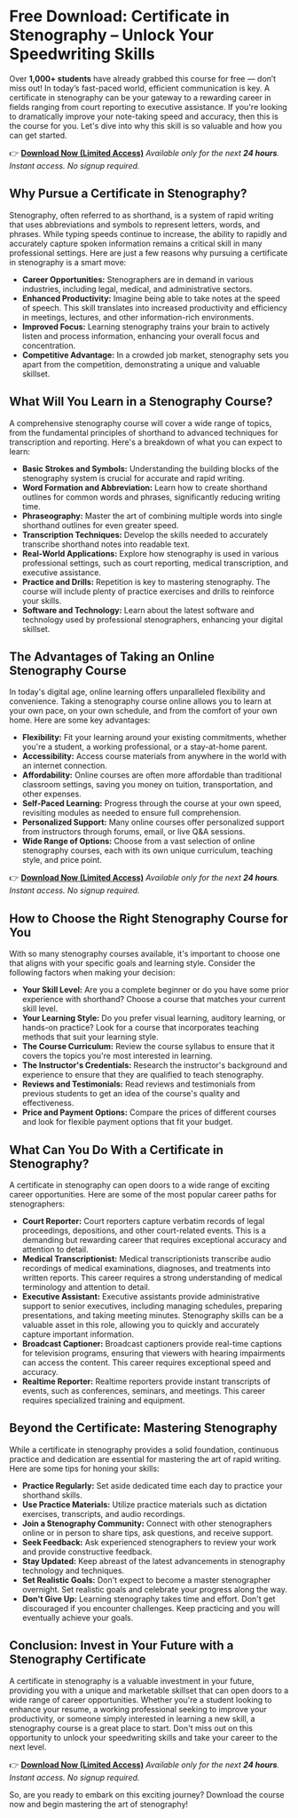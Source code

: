 # Free Download: Certificate in Stenography – Unlock Your Speedwriting Skills

Over **1,000+ students** have already grabbed this course for free — don’t miss out!
In today’s fast-paced world, efficient communication is key. A certificate in stenography can be your gateway to a rewarding career in fields ranging from court reporting to executive assistance. If you're looking to dramatically improve your note-taking speed and accuracy, then this is the course for you. Let's dive into why this skill is so valuable and how you can get started.

👉 [**Download Now (Limited Access)**](https://udemywork.com/certificate-in-stenography)
_Available only for the next **24 hours**. Instant access. No signup required._

## Why Pursue a Certificate in Stenography?

Stenography, often referred to as shorthand, is a system of rapid writing that uses abbreviations and symbols to represent letters, words, and phrases. While typing speeds continue to increase, the ability to rapidly and accurately capture spoken information remains a critical skill in many professional settings. Here are just a few reasons why pursuing a certificate in stenography is a smart move:

*   **Career Opportunities:** Stenographers are in demand in various industries, including legal, medical, and administrative sectors.
*   **Enhanced Productivity:** Imagine being able to take notes at the speed of speech. This skill translates into increased productivity and efficiency in meetings, lectures, and other information-rich environments.
*   **Improved Focus:** Learning stenography trains your brain to actively listen and process information, enhancing your overall focus and concentration.
*   **Competitive Advantage:** In a crowded job market, stenography sets you apart from the competition, demonstrating a unique and valuable skillset.

## What Will You Learn in a Stenography Course?

A comprehensive stenography course will cover a wide range of topics, from the fundamental principles of shorthand to advanced techniques for transcription and reporting. Here's a breakdown of what you can expect to learn:

*   **Basic Strokes and Symbols:** Understanding the building blocks of the stenography system is crucial for accurate and rapid writing.
*   **Word Formation and Abbreviation:** Learn how to create shorthand outlines for common words and phrases, significantly reducing writing time.
*   **Phraseography:** Master the art of combining multiple words into single shorthand outlines for even greater speed.
*   **Transcription Techniques:** Develop the skills needed to accurately transcribe shorthand notes into readable text.
*   **Real-World Applications:** Explore how stenography is used in various professional settings, such as court reporting, medical transcription, and executive assistance.
*   **Practice and Drills:** Repetition is key to mastering stenography. The course will include plenty of practice exercises and drills to reinforce your skills.
*   **Software and Technology:** Learn about the latest software and technology used by professional stenographers, enhancing your digital skillset.

## The Advantages of Taking an Online Stenography Course

In today's digital age, online learning offers unparalleled flexibility and convenience. Taking a stenography course online allows you to learn at your own pace, on your own schedule, and from the comfort of your own home. Here are some key advantages:

*   **Flexibility:** Fit your learning around your existing commitments, whether you're a student, a working professional, or a stay-at-home parent.
*   **Accessibility:** Access course materials from anywhere in the world with an internet connection.
*   **Affordability:** Online courses are often more affordable than traditional classroom settings, saving you money on tuition, transportation, and other expenses.
*   **Self-Paced Learning:** Progress through the course at your own speed, revisiting modules as needed to ensure full comprehension.
*   **Personalized Support:** Many online courses offer personalized support from instructors through forums, email, or live Q&A sessions.
*   **Wide Range of Options:** Choose from a vast selection of online stenography courses, each with its own unique curriculum, teaching style, and price point.

👉 [**Download Now (Limited Access)**](https://udemywork.com/certificate-in-stenography)
_Available only for the next **24 hours**. Instant access. No signup required._

## How to Choose the Right Stenography Course for You

With so many stenography courses available, it's important to choose one that aligns with your specific goals and learning style. Consider the following factors when making your decision:

*   **Your Skill Level:** Are you a complete beginner or do you have some prior experience with shorthand? Choose a course that matches your current skill level.
*   **Your Learning Style:** Do you prefer visual learning, auditory learning, or hands-on practice? Look for a course that incorporates teaching methods that suit your learning style.
*   **The Course Curriculum:** Review the course syllabus to ensure that it covers the topics you're most interested in learning.
*   **The Instructor's Credentials:** Research the instructor's background and experience to ensure that they are qualified to teach stenography.
*   **Reviews and Testimonials:** Read reviews and testimonials from previous students to get an idea of the course's quality and effectiveness.
*   **Price and Payment Options:** Compare the prices of different courses and look for flexible payment options that fit your budget.

## What Can You Do With a Certificate in Stenography?

A certificate in stenography can open doors to a wide range of exciting career opportunities. Here are some of the most popular career paths for stenographers:

*   **Court Reporter:** Court reporters capture verbatim records of legal proceedings, depositions, and other court-related events. This is a demanding but rewarding career that requires exceptional accuracy and attention to detail.
*   **Medical Transcriptionist:** Medical transcriptionists transcribe audio recordings of medical examinations, diagnoses, and treatments into written reports. This career requires a strong understanding of medical terminology and attention to detail.
*   **Executive Assistant:** Executive assistants provide administrative support to senior executives, including managing schedules, preparing presentations, and taking meeting minutes. Stenography skills can be a valuable asset in this role, allowing you to quickly and accurately capture important information.
*   **Broadcast Captioner:** Broadcast captioners provide real-time captions for television programs, ensuring that viewers with hearing impairments can access the content. This career requires exceptional speed and accuracy.
*   **Realtime Reporter:** Realtime reporters provide instant transcripts of events, such as conferences, seminars, and meetings. This career requires specialized training and equipment.

## Beyond the Certificate: Mastering Stenography

While a certificate in stenography provides a solid foundation, continuous practice and dedication are essential for mastering the art of rapid writing. Here are some tips for honing your skills:

*   **Practice Regularly:** Set aside dedicated time each day to practice your shorthand skills.
*   **Use Practice Materials:** Utilize practice materials such as dictation exercises, transcripts, and audio recordings.
*   **Join a Stenography Community:** Connect with other stenographers online or in person to share tips, ask questions, and receive support.
*   **Seek Feedback:** Ask experienced stenographers to review your work and provide constructive feedback.
*   **Stay Updated:** Keep abreast of the latest advancements in stenography technology and techniques.
*   **Set Realistic Goals:** Don't expect to become a master stenographer overnight. Set realistic goals and celebrate your progress along the way.
*   **Don't Give Up:** Learning stenography takes time and effort. Don't get discouraged if you encounter challenges. Keep practicing and you will eventually achieve your goals.

## Conclusion: Invest in Your Future with a Stenography Certificate

A certificate in stenography is a valuable investment in your future, providing you with a unique and marketable skillset that can open doors to a wide range of career opportunities. Whether you're a student looking to enhance your resume, a working professional seeking to improve your productivity, or someone simply interested in learning a new skill, a stenography course is a great place to start. Don't miss out on this opportunity to unlock your speedwriting skills and take your career to the next level.

👉 [**Download Now (Limited Access)**](https://udemywork.com/certificate-in-stenography)
_Available only for the next **24 hours**. Instant access. No signup required._

So, are you ready to embark on this exciting journey? Download the course now and begin mastering the art of stenography!
